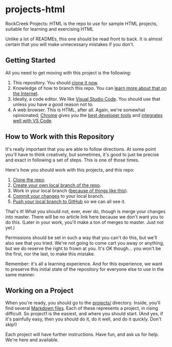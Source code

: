 # projects-html
RockCreek Projects: HTML is the repo to use for sample HTML projects, suitable for learning and exercising HTML

Unlike a lot of READMEs, this one should be read front to back. It is almost certain that you will make unnecessary mistakes if you don't.

## Getting Started
All you need to get moving with this project is the following:
1. This repository. You should [clone it now](https://git-scm.com/book/en/v2/Git-Basics-Getting-a-Git-Repository).
2. Knowledge of how to branch this repo. You can [learn more about that on the Internet](https://git-scm.com/book/en/v2/Git-Branching-Basic-Branching-and-Merging).
3. Ideally, a code editor. We like [Visual Studio Code](https://code.visualstudio.com/). You should use that unless you have a good reason not to.
4. A web browser. This is HTML, after all. Again, we're somewhat opinionated; [Chrome](https://www.google.com/chrome/) gives you the [best developer tools](https://developers.google.com/web/tools/chrome-devtools/) and [integrates well with VS Code](https://code.visualstudio.com/blogs/2016/02/23/introducing-chrome-debugger-for-vs-code).

## How to Work with this Repository
It's really important that you are able to follow directions. At some point you'll have to think creatively, but sometimes, it's good to just be precise and exact in following a set of steps. This is one of those times.

Here's how you should work with this projects, and this repo:
1. [Clone the repo](https://git-scm.com/book/en/v2/Git-Basics-Getting-a-Git-Repository).
2. [Create your own local branch of the repo](https://git-scm.com/book/en/v2/Git-Branching-Basic-Branching-and-Merging).
3. Work in your local branch ([because of things like this](https://thenewstack.io/dont-mess-with-the-master-working-with-branches-in-git-and-github/)).
4. [Commit your changes](https://www.git-tower.com/learn/git/commands/git-commit) to your local branch.
5. [Push your local branch to GitHub](https://www.freecodecamp.org/forum/t/push-a-new-local-branch-to-a-remote-git-repository-and-track-it-too/13222) so we can all see it.

That's it! What you should not, ever, ever do, though is merge your changes into master. There will be no article link here because we don't want you to do this. (Later in your work, you'll make a ton of merges to master. Just not yet.) 

Permissions should be set in such a way that you can't do this, but we'll also see that you tried. We're not going to come cart you away or anything, but we do reserve the right to frown at you. It's OK though... you won't be the first, nor the last, to make this mistake.

Remember: it's all a learning experience. And for this experience, we want to preserve this initial state of the repository for everyone else to use in the same manner.

## Working on a Project
When you're ready, you should go to the [projects/](https://github.com/RockCreekGroup/projects-html/tree/master/projects) directory. Inside, you'll find several [Markdown files](https://guides.github.com/features/mastering-markdown/). Each of these represents a project, in rising difficult. So project1 is the easiest, and where you should start. (And yes, if it's painfully easy, then you should do it, do it well, and do it quickly. Don't skip!)

Each project will have further instructions. Have fun, and ask us for help. We're here and available.